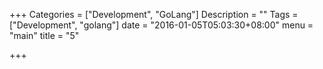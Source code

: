 +++
Categories = ["Development", "GoLang"]
Description = ""
Tags = ["Development", "golang"]
date = "2016-01-05T05:03:30+08:00"
menu = "main"
title = "5"

+++

